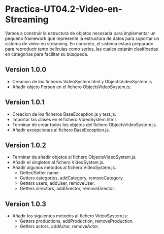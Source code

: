 # Practica-UT04.2-Video-en-Streaming
Vamos a construir la estructura de objetos necesaria para implementar un pequeño framework que represente la estructura de datos para soportar un sistema de video en streaming. En concreto, el sistema estará preparado para reproducir tanto películas como series, las cuales estarán clasificadas en categorías para facilitar su búsqueda.

## Version 1.0.0
 - Creacion de los ficheros VideoSystem.html y ObjectsVideoSystem.js
 - Añadir objeto Person en el fichero ObjectsVideoSystem.js.

## Version 1.0.1
 - Creacion de los ficheros BaseException.js y test.js.
 - Importar las clases en el fichero VideoSystem.html.
 - Terminar de crear todos los objetos del fichero ObjectsVideoSystem.js.
 - Añadir excepciones al fichero BaseException.js.

 ## Version 1.0.2
 - Terminar de añadir objetos al fichero ObjectsVideoSystem.js.
 - Añadir el singleton al fichero VideoSystem.js.
 - Añadir algunos metodos al fichero VideoSystem.js.
    - Getter/Setter name.
    - Getters categories, addCategory, removeCategory.
    - Getters users, addUser, removeUser.
    - Getters directors, addDirector, removeDirector.

## Version 1.0.3
 - Añadir los siguientes metodos al fichero VideoSystem.js:
    - Getters productions, addProduction, removeProduction.
    - Getters actors, addActor, removeActor.
